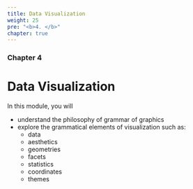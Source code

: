 ```yaml
---
title: Data Visualization
weight: 25
pre: "<b>4. </b>"
chapter: true
---
```


### Chapter 4

# Data Visualization

In this module, you will

- understand the philosophy of grammar of graphics
- explore the grammatical elements of visualization such as:
    - data
    - aesthetics
    - geometries
    - facets
    - statistics
    - coordinates
    - themes
